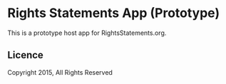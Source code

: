 
Rights Statements App (Prototype)
=================================

This is a prototype host app for RightsStatements.org.


Licence
--------

Copyright 2015, All Rights Reserved

